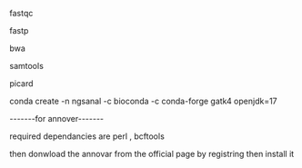 fastqc 

fastp 

bwa 

samtools 

picard 

conda create -n ngsanal -c bioconda -c conda-forge gatk4 openjdk=17 

-------for annover------- 

required dependancies are perl , bcftools 

then donwload the annovar from the official page by registring then install it 
